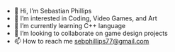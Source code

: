 - 👋 Hi, I’m Sebastian Phillips
- 👀 I’m interested in Coding, Video Games, and Art
- 🌱 I’m currently learning C++ language
- 💞️ I’m looking to collaborate on game design projects
- 📫 How to reach me sebphillips77@gmail.com

